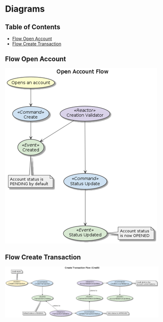 # Diagrams

## Table of Contents

- [Flow Open Account](#flow-open-account)
- [Flow Create Transaction](#flow-create-transaction)

## Flow Open Account

![Flow Open Account](./rendered-flow_open_account.png)

## Flow Create Transaction

![Flow Create Transaction](./rendered-flow_create_transaction.png)

